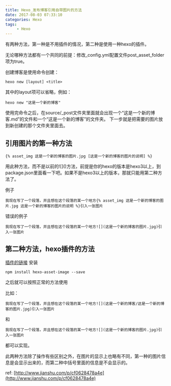 ```yaml
---
title: Hexo_发布博客引用自带图片的方法
date: 2017-08-03 07:33:10
categories: Hexo
tags:
     - Hexo
---
```


有两种方法，第一种是不用插件的情况，第二种是使用一种hexo的插件。

无论哪种方法都有一个共同的前提：修改_config.yml配置文件post_asset_folder项为true。

创建博客是使用命令创建：
```
hexo new [layout] <title>
```
其中的layout项可以省略，例如：
```
hexo new "这是一个新的博客"
```
使用完命令之后，在source/_post文件夹里面就会出现一个“这是一个新的博客.md”的文件和一个“这是一个新的博客”的文件夹。
下一步就是把需要的图片放到新创建的那个文件夹里面去。

## 引用图片的第一种方法
```
{% asset_img 这是一个新的博客的图片.jpg [这是一个新的博客的图片的说明] %}
```
用此种方法，而不是以前的\!\[\]()方法，前提是你的hexo的版本是hexo3以上，到package.json里面看一下吧。如果不是hexo3以上的版本，那就只能用第二种方法了。

例子
```
我现在写了一个段落，并且想在这个段落的某一个地方{% asset_img 这是一个新的博客的图片.jpg 这是一个新的博客的图片的说明 %}引入一张图片
```

错误的例子
```
我现在写了一个段落，并且想在这个段落的某一个地方![](这是一个新的博客的图片.jpg)引入一张图片
```

## 第二种方法，hexo插件的方法

[插件的链接](https://github.com/CodeFalling/hexo-asset-image)
安装
```
npm install hexo-asset-image --save
```
之后就可以按照正常的方法使用

比如：
```
我现在写了一个段落，并且想在这个段落的某一个地方![](这是一个新的博客/这是一个新的博客的图片.jpg)引入一张图片
```
和
```
我现在写了一个段落，并且想在这个段落的某一个地方![](这是一个新的博客的图片.jpg)引入一张图片
```
都可以实现。

此两种方法除了操作有些区别之外，在图片的显示上也略有不同，第一种的图片信息是会显示出来的，而第二种中括号里面的信息是不会显示的。

ref:
[http://www.jianshu.com/p/cf0628478a4e](http://www.jianshu.com/p/cf0628478a4e)
